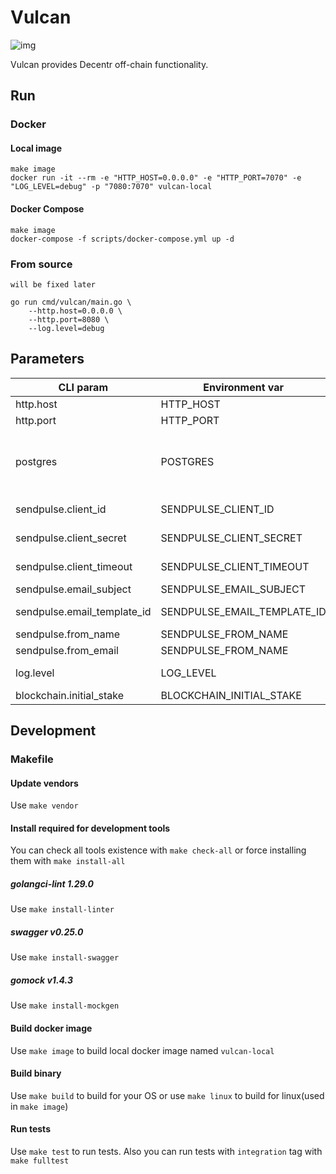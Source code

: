 # Vulcan
![img](https://img.shields.io/docker/cloud/build/decentr/vulcan.svg)

Vulcan provides Decentr off-chain functionality.

## Run
### Docker
#### Local image
```
make image
docker run -it --rm -e "HTTP_HOST=0.0.0.0" -e "HTTP_PORT=7070" -e "LOG_LEVEL=debug" -p "7080:7070" vulcan-local
```
#### Docker Compose
```
make image
docker-compose -f scripts/docker-compose.yml up -d
```
### From source
`will be fixed later`
```
go run cmd/vulcan/main.go \
    --http.host=0.0.0.0 \
    --http.port=8080 \
    --log.level=debug
```

## Parameters
| CLI param         | Environment var          | Default | Description
|---------------|------------------|---------------|---------------------------------
| http.host         | HTTP_HOST         | 0.0.0.0  | host to bind server
| http.port    | HTTP_PORT    | 8080  | port to listen
| postgres    | POSTGRES    | host=localhost port=5432 user=postgres password=root sslmode=disable  | postgres dsn
| sendpulse.client_id    | SENDPULSE_CLIENT_ID    |   | client_id for sendpulse.com oauth
| sendpulse.client_secret    | SENDPULSE_CLIENT_SECRET    |   | client_secret for sendpulse.com oauth
| sendpulse.client_timeout    | SENDPULSE_CLIENT_TIMEOUT    | 10s  | timeout for sendpulse's' http client
| sendpulse.email_subject    | SENDPULSE_EMAIL_SUBJECT    | decentr.xyz - Verification  | subject for emails
| sendpulse.email_template_id    | SENDPULSE_EMAIL_TEMPLATE_ID    |   | sendpulse's template to be sent
| sendpulse.from_name    | SENDPULSE_FROM_NAME    | decentr.xyz  | name for emails sender
| sendpulse.from_email    | SENDPULSE_FROM_NAME    | norepty@decentrdev.com  | email for emails sender
| log.level   | LOG_LEVEL   | info  | level of logger (debug,info,warn,error)
| blockchain.initial_stake | BLOCKCHAIN_INITIAL_STAKE | 1 | stakes count to be sent


## Development
### Makefile
#### Update vendors
Use `make vendor`
#### Install required for development tools
You can check all tools existence with `make check-all` or force installing them with `make install-all` 
##### golangci-lint 1.29.0
Use `make install-linter`
##### swagger v0.25.0
Use `make install-swagger`
##### gomock v1.4.3
Use `make install-mockgen`
#### Build docker image
Use `make image` to build local docker image named `vulcan-local`
#### Build binary
Use `make build` to build for your OS or use `make linux` to build for linux(used in `make image`) 
#### Run tests
Use `make test` to run tests. Also you can run tests with `integration` tag with `make fulltest`
